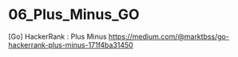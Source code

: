 # 06_Plus_Minus_GO
[Go] HackerRank : Plus Minus
https://medium.com/@marktbss/go-hackerrank-plus-minus-171f4ba31450
